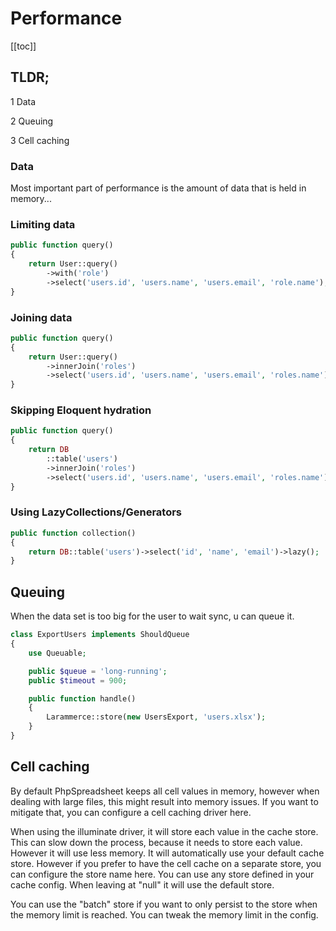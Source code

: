# Performance

[[toc]]

## TLDR;

<span class="inline-step">1</span> Data

<span class="inline-step">2</span> Queuing

<span class="inline-step">3</span> Cell caching

### Data

Most important part of performance is the amount of data that is held in memory...

### Limiting data

```php
public function query()
{
    return User::query()
        ->with('role')
        ->select('users.id', 'users.name', 'users.email', 'role.name');
}
```

### Joining data

```php
public function query()
{
    return User::query()
        ->innerJoin('roles')
        ->select('users.id', 'users.name', 'users.email', 'roles.name');
}
```

### Skipping Eloquent hydration

```php
public function query()
{
    return DB
        ::table('users')
        ->innerJoin('roles')
        ->select('users.id', 'users.name', 'users.email', 'roles.name');
}
```

### Using LazyCollections/Generators

```php
public function collection()
{
    return DB::table('users')->select('id', 'name', 'email')->lazy();
}
```

## Queuing

When the data set is too big for the user to wait sync, u can queue it.

```php
class ExportUsers implements ShouldQueue
{
    use Queuable;

    public $queue = 'long-running';
    public $timeout = 900;

    public function handle()
    {
        Larammerce::store(new UsersExport, 'users.xlsx');
    }
}
```

## Cell caching

By default PhpSpreadsheet keeps all cell values in memory, however when dealing with large files, this might result into memory issues. If you want to mitigate that, you can configure a cell caching driver here.

When using the illuminate driver, it will store each value in the cache store. This can slow down the process, because it needs to store each value. However it will use less memory. It will automatically use your default cache store. However if you prefer to have the cell cache on a separate store, you can configure the store name here. You can use any store defined in your cache config. When leaving at "null" it will use the default store.

You can use the "batch" store if you want to only persist to the store when the memory limit is reached. You can tweak the memory limit in the config.
